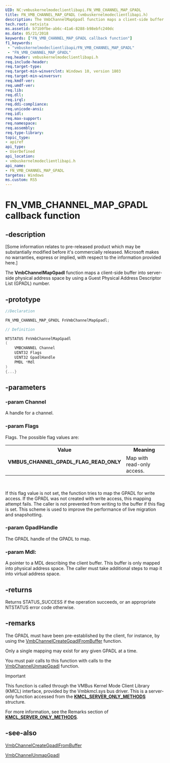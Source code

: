 ```yaml
---
UID: NC:vmbuskernelmodeclientlibapi.FN_VMB_CHANNEL_MAP_GPADL
title: FN_VMB_CHANNEL_MAP_GPADL (vmbuskernelmodeclientlibapi.h)
description: The VmbChannelMapGpadl function maps a client-side buffer into server-side physical address space by using a Guest Physical Address Descriptor List (GPADL) number.
tech.root: netvista
ms.assetid: b71b9fbe-ab6c-41a6-8288-b98ebfc240dc
ms.date: 05/21/2018
keywords: ["FN_VMB_CHANNEL_MAP_GPADL callback function"]
f1_keywords:
 - "vmbuskernelmodeclientlibapi/FN_VMB_CHANNEL_MAP_GPADL"
 - "FN_VMB_CHANNEL_MAP_GPADL"
req.header: vmbuskernelmodeclientlibapi.h
req.include-header:
req.target-type:
req.target-min-winverclnt: Windows 10, version 1803
req.target-min-winversvr:
req.kmdf-ver:
req.umdf-ver:
req.lib:
req.dll:
req.irql: 
req.ddi-compliance:
req.unicode-ansi:
req.idl:
req.max-support:
req.namespace:
req.assembly:
req.type-library: 
topic_type: 
- apiref
api_type: 
- UserDefined
api_location: 
- vmbuskernelmodeclientlibapi.h
api_name: 
- FN_VMB_CHANNEL_MAP_GPADL
targetos: Windows
ms.custom: RS5
---
```


# FN_VMB_CHANNEL_MAP_GPADL callback function

## -description

<p class="CCE_Message">[Some information relates to pre-released product which may be substantially modified before it's commercially released. Microsoft makes no warranties, express or implied, with respect to the information provided here.]

The <b>VmbChannelMapGpadl</b>  function maps a client-side buffer into server-side physical address space by using a Guest Physical Address Descriptor List (GPADL) number. 

## -prototype

```cpp
//Declaration

FN_VMB_CHANNEL_MAP_GPADL FnVmbChannelMapGpadl; 

// Definition

NTSTATUS FnVmbChannelMapGpadl 
(
	VMBCHANNEL Channel
	UINT32 Flags
	UINT32 GpadlHandle
	PMDL *Mdl
)
{...}

```

## -parameters

### -param Channel

A handle for a channel. 

### -param Flags

Flags.  The possible flag values are:

<table>
<tr>
<th>Value</th>
<th>Meaning</th>
</tr>
<tr>
<td width="40%"><a id="VMBUS_CHANNEL_GPADL_FLAG_READ_ONLY"></a><a id="vmbus_channel_gpadl_flag_read_only"></a><dl>
<dt><b>VMBUS_CHANNEL_GPADL_FLAG_READ_ONLY</b></dt>
</dl>
</td>
<td width="60%">
Map with read-only access. 

</td>
</tr>
</table>
 

If
this flag value is not set, the function tries to map the GPADL for write access. If the GPADL was not
created with write access, this mapping attempt fails. The
caller is not prevented from writing to the buffer if this flag is set. This scheme is used to improve the performance of live migration
and snapshotting.

### -param GpadlHandle

The GPADL handle of the GPADL to map.

### -param Mdl: 

 A pointer to a MDL describing the client buffer. This
buffer is only mapped into physical address space. The caller must take
additional steps to map it into virtual address space.

## -returns

Returns STATUS_SUCCESS if the operation succeeds, or an appropriate NTSTATUS error code otherwise.

## -remarks

The GPADL must have been pre-established by the client, for instance, by using the <a href="https://docs.microsoft.com/windows-hardware/drivers/ddi/vmbuskernelmodeclientlibapi/nf-vmbuskernelmodeclientlibapi-vmbchannelcreategpadlfrombuffer">VmbChannelCreateGpadlFromBuffer</a> function.  

Only a single mapping may exist for any given GPADL at a time.  

You must pair calls to this
function with calls to the <a href="https://docs.microsoft.com/windows-hardware/drivers/ddi/vmbuskernelmodeclientlibapi/nf-vmbuskernelmodeclientlibapi-vmbchannelunmapgpadl">VmbChannelUnmapGpadl</a> function.

> [!IMPORTANT]
> This function is called through the VMBus Kernel Mode Client Library (KMCL) interface, provided by the Vmbkmcl.sys bus driver. This is a server-only function accessed from the [**KMCL_SERVER_ONLY_METHODS**](ns-vmbuskernelmodeclientlibapi-_kmcl_server_only_methods.md) structure. 
>
> For more information, see the Remarks section of [**KMCL_SERVER_ONLY_METHODS**](ns-vmbuskernelmodeclientlibapi-_kmcl_server_only_methods.md).

## -see-also

<a href="https://docs.microsoft.com/windows-hardware/drivers/ddi/vmbuskernelmodeclientlibapi/nf-vmbuskernelmodeclientlibapi-vmbchannelcreategpadlfrombuffer">VmbChannelCreateGpadlFromBuffer</a>



<a href="https://docs.microsoft.com/windows-hardware/drivers/ddi/vmbuskernelmodeclientlibapi/nf-vmbuskernelmodeclientlibapi-vmbchannelunmapgpadl">VmbChannelUnmapGpadl</a>

